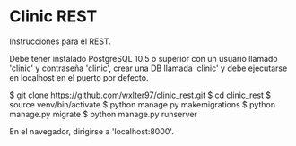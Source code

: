 # Clinic REST

Instrucciones para el REST.

Debe tener instalado PostgreSQL 10.5 o superior con un usuario llamado 'clinic' y contraseña 'clinic', crear una DB llamada 'clinic' y debe ejecutarse en localhost en el puerto por defecto.

$ git clone https://github.com/wxlter97/clinic_rest.git
$ cd clinic_rest
$ source venv/bin/activate
$ python manage.py makemigrations
$ python manage.py migrate
$ python manage.py runserver

En el navegador, dirigirse a 'localhost:8000'.
